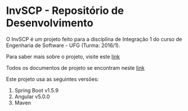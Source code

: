 # InvSCP - Repositório de Desenvolvimento
O InvSCP é um projeto feito para a disciplina de Integração 1 do curso de Engenharia de Software - UFG (Turma: 2016/1).

Para saber mais sobre o projeto, visite este [link](https://github.com/estevaocs/integracao1/tree/master/Requisitos%20do%20Sistema)

Todos os documentos de projeto se encontram neste [link](https://github.com/estevaocs/integracao1)

Este projeto usa as seguintes versões:

1. Spring Boot v1.5.9
2. Angular v5.0.0
3. Maven
